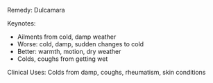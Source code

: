 Remedy: Dulcamara

Keynotes:
- Ailments from cold, damp weather
- Worse: cold, damp, sudden changes to cold
- Better: warmth, motion, dry weather
- Colds, coughs from getting wet

Clinical Uses: Colds from damp, coughs, rheumatism, skin conditions